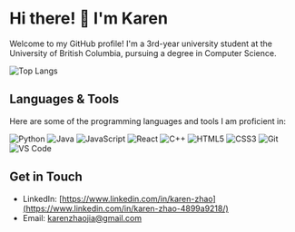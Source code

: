 # Hi there! 👋 I'm Karen



Welcome to my GitHub profile! I'm a 3rd-year university student at the University of British Columbia, pursuing a degree in Computer Science.

![Top Langs](https://github-readme-stats.vercel.app/api/top-langs/?username=karenzhao35&theme=github_dark&layout=compact)


## Languages & Tools
Here are some of the programming languages and tools I am proficient in:

![Python](https://img.shields.io/badge/Python-3776AB?style=for-the-badge&logo=python&logoColor=white)
![Java](https://img.shields.io/badge/Java-007396?style=for-the-badge&logo=java&logoColor=white)
![JavaScript](https://img.shields.io/badge/JavaScript-F7DF1E?style=for-the-badge&logo=javascript&logoColor=black)
![React](https://img.shields.io/badge/React-20232A?style=for-the-badge&logo=react&logoColor=61DAFB)
![C++](https://img.shields.io/badge/C++-00599C?style=for-the-badge&logo=cplusplus&logoColor=white)
![HTML5](https://img.shields.io/badge/HTML5-E34F26?style=for-the-badge&logo=html5&logoColor=white)
![CSS3](https://img.shields.io/badge/CSS3-1572B6?style=for-the-badge&logo=css3&logoColor=white)
![Git](https://img.shields.io/badge/Git-F05032?style=for-the-badge&logo=git&logoColor=white)
![VS Code](https://img.shields.io/badge/VS%20Code-007ACC?style=for-the-badge&logo=visual-studio-code&logoColor=white)



## Get in Touch
- LinkedIn: [https://www.linkedin.com/in/karen-zhao](https://www.linkedin.com/in/karen-zhao-4899a9218/)
- Email: [karenzhaojia@gmail.com](mailto:karenzhaojia@gmail.com)

